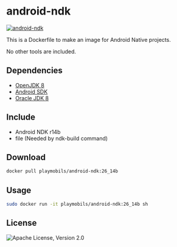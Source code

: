 # android-ndk

[![android-ndk](http://dockeri.co/image/playmobils/android-ndk)](https://hub.docker.com/r/playmobils/android-ndk)


This is a Dockerfile to make an image for Android Native projects.

No other tools are included.

## Dependencies
* [OpenJDK 8](https://hub.docker.com/_/openjdk)
* [Android SDK](https://hub.docker.com/r/playmobils/android-sdk)
* [Oracle JDK 8](https://hub.docker.com/r/playmobils/oracle-jdk)

## Include
* Android NDK r14b
* file (Needed by ndk-build command)

## Download
```bash
docker pull playmobils/android-ndk:26_14b
```

## Usage
```bash
sudo docker run -it playmobils/android-ndk:26_14b sh
```

## License
![Apache License, Version 2.0](https://img.shields.io/badge/License-Apache%202.0-blue.svg)
